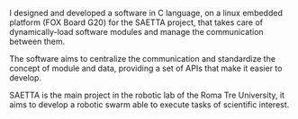 I designed and developed a software in C language, on a linux embedded platform (FOX Board G20) for the SAETTA project, that takes care of dynamically-load software modules and manage the communication between them.

The software aims to centralize the communication and standardize the concept of module and data, providing a set of APIs that make it easier to develop.

SAETTA is the main project in the robotic lab of the Roma Tre University, it aims to develop a robotic swarm able to execute tasks of scientific interest.
